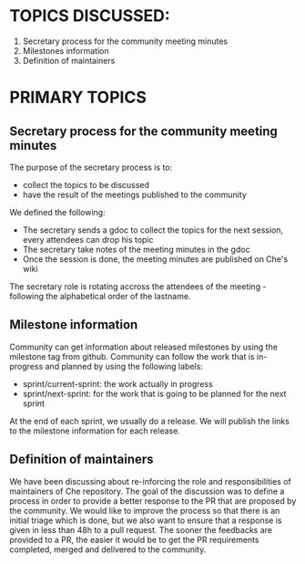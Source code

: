 # TOPICS DISCUSSED:

1. Secretary process for the community meeting minutes
2. Milestones information
3. Definition of maintainers

# PRIMARY TOPICS

## Secretary process for the community meeting minutes 
The purpose of the secretary process is to:
- collect the topics to be discussed
- have the result of the meetings published to the community

We defined the following:
- The secretary sends a gdoc to collect the topics for the next session, every attendees can drop his topic
- The secretary take notes of the meeting minutes in the gdoc
- Once the session is done, the meeting minutes are published on Che's wiki

The secretary role is rotating accross the attendees of the meeting - following the alphabetical order of the lastname.

## Milestone information
Community can get information about released milestones by using the milestone tag from github. 
Community can follow the work that is in-progress and planned by using the following labels:
- sprint/current-sprint: the work actually in progress
- sprint/next-sprint: for the work that is going to be planned for the next sprint

At the end of each sprint, we usually do a release. We will publish the links to the milestone information for each release.

## Definition of maintainers
We have been discussing about re-inforcing the role and responsibilities of maintainers of Che repository.
The goal of the discussion was to define a process in order to provide a better response to the PR that are proposed by the community. We would like to improve the process so that there is an initial triage which is done, but we also want to ensure that a response is given in less than 48h to a pull request. The sooner the feedbacks are provided to a PR, the easier it would be to get the PR requirements completed, merged and delivered to the community.

